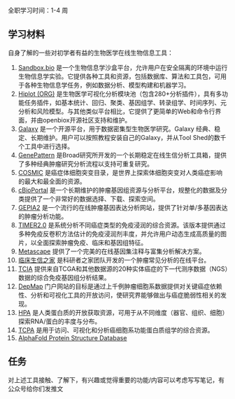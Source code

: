 全职学习时间：1-4 周

## 学习材料

自身了解的一些对初学者有益的生物医学在线生物信息工具：

1. [Sandbox.bio](https://sandbox.bio/) 是一个生物信息学沙盒平台，允许用户在安全隔离的环境中运行生物信息学实验。它提供各种工具和资源，包括数据库、算法和工具包，可用于各种生物信息学任务，例如数据分析、模型构建和机器学习。
2. [Hiplot (ORG)](https://hiplot.cn/) 是生物医学可视化分析模块池（包含280+分析插件），具有多功能任务插件，如基本统计、回归、聚类、基因组学、转录组学、时间序列、元分析和风险模型。与其他类似平台相比，它提供了更简单的Web和命令行界面，并由openbiox开源社区支持和维护。
3. [Galaxy](https://usegalaxy.org/) 是一个开源平台，用于数据密集型生物医学研究。Galaxy 经典、稳定、长期维护。用户可以按照教程安装自己的Galaxy，并从Tool Shed的数千个工具中进行选择。
4. [GenePattern](https://www.genepattern.org/#gsc.tab=0) 是Broad研究所开发的一个长期稳定在线生信分析工具箱，提供了多种经典肿瘤研究分析流程以支持可重复研究。
5. [COSMIC](https://cancer.sanger.ac.uk/cosmic) 是癌症体细胞突变目录，是世界上探索体细胞突变对人类癌症影响的最大和最全面的资源。
6. [cBioPortal](https://www.cbioportal.org/) 是一个长期维护的肿瘤基因组资源与分析平台，规整化的数据及分类提供了一个非常好的数据选择、下载、探索空间。
7. [GEPIA2](http://gepia2.cancer-pku.cn/#index) 是一个流行的在线肿瘤基因表达分析网站，提供了针对单/多基因表达的肿瘤分析功能。
8. [TIMER2.0](http://timer.cistrome.org/) 是系统分析不同癌症类型的免疫浸润的综合资源。该版本提供通过多种免疫反卷积方法估计的免疫浸润剂丰度，并允许用户动态生成高质量的图片，以全面探索肿瘤免疫、临床和基因组特征。
9. [Metascape](https://metascape.org/gp/index.html#/main/step1) 提供了一个完美的在线基因集注释与富集分析解决方案。
10. [临床生信之家](https://www.aclbi.com/static/index.html#/) 是科研者之家团队开发的一个肿瘤常见分析的在线平台。
11. [TCIA](https://tcia.at/home) 提供来自TCGA和其他数据源的20种实体癌症的下一代测序数据（NGS）数据的综合免疫基因组分析结果。
12. [DepMap](https://depmap.org/portal/) 门户网站的目标是通过上千例肿瘤细胞系数据提供对关键癌症依赖性、分析和可视化工具的开放访问，使研究界能够做出与癌症脆弱性相关的发现。
13. [HPA](https://www.proteinatlas.org/) 是人类蛋白质的开放获取资源，可用于从不同维度（器官、组织、细胞）探索RNA/蛋白的丰度与分布。
14. [TCPA](https://tcpaportal.org/) 是用于访问、可视化和分析癌细胞系功能蛋白质组学的综合资源。
15. [AlphaFold Protein Structure Database](https://alphafold.ebi.ac.uk/) 

## 任务

对上述工具接触、了解下，有兴趣或觉得重要的功能/内容可以考虑写写笔记，有公众号给你们发推文
 